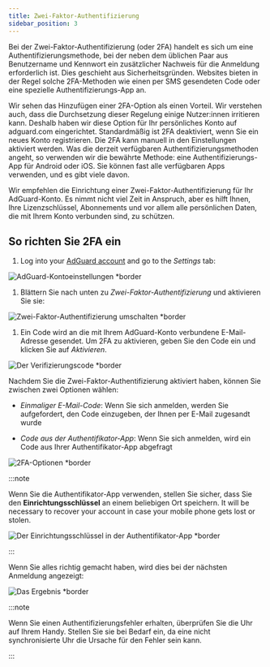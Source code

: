 ```yaml
---
title: Zwei-Faktor-Authentifizierung
sidebar_position: 3
---
```


Bei der Zwei-Faktor-Authentifizierung (oder 2FA) handelt es sich um eine Authentifizierungsmethode, bei der neben dem üblichen Paar aus Benutzername und Kennwort ein zusätzlicher Nachweis für die Anmeldung erforderlich ist. Dies geschieht aus Sicherheitsgründen. Websites bieten in der Regel solche 2FA-Methoden wie einen per SMS gesendeten Code oder eine spezielle Authentifizierungs-App an.

Wir sehen das Hinzufügen einer 2FA-Option als einen Vorteil. Wir verstehen auch, dass die Durchsetzung dieser Regelung einige Nutzer:innen irritieren kann. Deshalb haben wir diese Option für Ihr persönliches Konto auf adguard.com eingerichtet. Standardmäßig ist 2FA deaktiviert, wenn Sie ein neues Konto registrieren. Die 2FA kann manuell in den Einstellungen aktiviert werden. Was die derzeit verfügbaren Authentifizierungsmethoden angeht, so verwenden wir die bewährte Methode: eine Authentifizierungs-App für Android oder iOS. Sie können fast alle verfügbaren Apps verwenden, und es gibt viele davon.

Wir empfehlen die Einrichtung einer Zwei-Faktor-Authentifizierung für Ihr AdGuard-Konto. Es nimmt nicht viel Zeit in Anspruch, aber es hilft Ihnen, Ihre Lizenzschlüssel, Abonnements und vor allem alle persönlichen Daten, die mit Ihrem Konto verbunden sind, zu schützen.

## So richten Sie 2FA ein

1. Log into your [AdGuard account](https://auth.adguardaccount.com/login.html) and go to the *Settings* tab:

 ![AdGuard-Kontoeinstellungen *border](https://cdn.adtidy.org/content/kb/ad_blocker/general/2fa_1.png)

1. Blättern Sie nach unten zu *Zwei-Faktor-Authentifizierung* und aktivieren Sie sie:

 ![Zwei-Faktor-Authentifizierung umschalten *border](https://cdn.adtidy.org/content/kb/ad_blocker/general/2fa_2.png)

1. Ein Code wird an die mit Ihrem AdGuard-Konto verbundene E-Mail-Adresse gesendet. Um 2FA zu aktivieren, geben Sie den Code ein und klicken Sie auf *Aktivieren*.

 ![Der Verifizierungscode *border](https://cdn.adtidy.org/content/kb/ad_blocker/general/2fa_3.png?)

Nachdem Sie die Zwei-Faktor-Authentifizierung aktiviert haben, können Sie zwischen zwei Optionen wählen:

- *Einmaliger E-Mail-Code*: Wenn Sie sich anmelden, werden Sie aufgefordert, den Code einzugeben, der Ihnen per E-Mail zugesandt wurde

- *Code aus der Authentifikator-App*: Wenn Sie sich anmelden, wird ein Code aus Ihrer Authentifikator-App abgefragt

![2FA-Optionen *border](https://cdn.adtidy.org/content/kb/ad_blocker/general/2fa_4.png)

:::note

Wenn Sie die Authentifikator-App verwenden, stellen Sie sicher, dass Sie den **Einrichtungsschlüssel** an einem beliebigen Ort speichern. It will be necessary to recover your account in case your mobile phone gets lost or stolen.

![Der Einrichtungsschlüssel in der Authentifikator-App *border](https://cdn.adtidy.org/content/kb/ad_blocker/general/setup_key.png)

:::

Wenn Sie alles richtig gemacht haben, wird dies bei der nächsten Anmeldung angezeigt:

![Das Ergebnis *border](https://cdn.adtidy.org/content/kb/ad_blocker/general/2fa_5.png)

:::note

Wenn Sie einen Authentifizierungsfehler erhalten, überprüfen Sie die Uhr auf Ihrem Handy. Stellen Sie sie bei Bedarf ein, da eine nicht synchronisierte Uhr die Ursache für den Fehler sein kann.

:::
